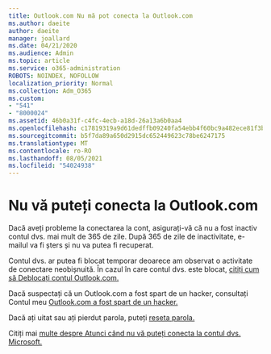 ```yaml
---
title: Outlook.com Nu mă pot conecta la Outlook.com
ms.author: daeite
author: daeite
manager: joallard
ms.date: 04/21/2020
ms.audience: Admin
ms.topic: article
ms.service: o365-administration
ROBOTS: NOINDEX, NOFOLLOW
localization_priority: Normal
ms.collection: Adm_O365
ms.custom:
- "541"
- "8000024"
ms.assetid: 46b0a31f-c4fc-4ecb-a18d-26a13a6b0aa4
ms.openlocfilehash: c17819319a9d61dedffb09240fa54ebb4f60bc9a482ece81f3b72693abea3d2e
ms.sourcegitcommit: b5f7da89a650d2915dc652449623c78be6247175
ms.translationtype: MT
ms.contentlocale: ro-RO
ms.lasthandoff: 08/05/2021
ms.locfileid: "54024938"
---
```

# <a name="cant-sign-in-to-outlookcom"></a>Nu vă puteți conecta la Outlook.com

Dacă aveți probleme la conectarea la cont, asigurați-vă că nu a fost inactiv contul dvs. mai mult de 365 de zile. După 365 de zile de inactivitate, e-mailul va fi șters și nu va putea fi recuperat.
  
Contul dvs. ar putea fi blocat temporar deoarece am observat o activitate de conectare neobișnuită. În cazul în care contul dvs. este blocat, [citiți cum să Deblocați contul Outlook.com.](https://support.office.com/article/f4ad2701-d166-4d8b-8a6a-9af2a1f8a4c4?wt.mc_id=Office_Outlook_com_Alchemy)
  
Dacă suspectați că un Outlook.com a fost spart de un hacker, consultați Contul meu [Outlook.com a fost spart de un hacker.](https://support.office.com/article/35993ac5-ac2f-494e-aacb-5232dda453d8?wt.mc_id=Office_Outlook_com_Alchemy)
  
Dacă ați uitat sau ați pierdut parola, puteți [reseta parola.](https://go.microsoft.com/fwlink/p/?LinkID=242804)
  
Citiți mai [multe despre Atunci când nu vă puteți conecta la contul dvs. Microsoft.](https://go.microsoft.com/fwlink/p/?linkid=837479)
  